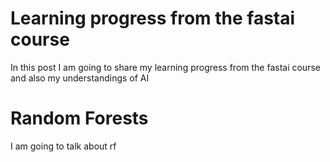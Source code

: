# Learning progress from the fastai course

In this post I am going to share my learning progress from the fastai course and also my understandings of AI


# Random Forests
I am going to talk about rf
